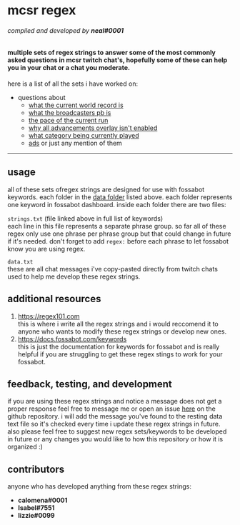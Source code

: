 # mcsr regex
###### compiled and developed by **neal#0001**
#### multiple sets of regex strings to answer some of the most commonly asked questions in mcsr twitch chat's, hopefully some of these can help you in your chat or a chat you moderate.

here is a list of all the sets i have worked on:
+ questions about
	+ [what the current world record is][wr]
	+ [what the broadcasters pb is][pb]
	+ [the pace of the current run][pace]
	+ [why all advancements overlay isn't enabled][aa-overlay]
	+ [what category being currently played][what-category]
	+ [ads][ads] or just any mention of them
---

## usage
all of these sets ofregex strings are designed for use with fossabot keywords. each folder in the [data folder][data] listed above. each folder represents one keyword in fossabot dashboard. inside each folder there are two files:

`strings.txt` (file linked above in full list of keywords)  
each line in this file represents a separate phrase group. so far all of these regex only use one phrase per phrase group but that could change in future if it's needed. don't forget to add `regex:` before each phrase to let fossabot know you are using regex. 

`data.txt`  
these are all chat messages i've copy-pasted directly from twitch chats used to help me develop these regex strings.

## additional resources
1) <https://regex101.com>  
this is where i write all the regex strings and i would reccomend it to anyone who wants to modify these regex strings or develop new ones.
2) <https://docs.fossabot.com/keywords>  
this is just the documentation for keywords for fossabot and is really helpful if you are struggling to get these regex stings to work for your fossabot.

## feedback, testing, and development
if you are using these regex strings and notice a message does not get a proper response feel free to message me or open an issue [here][issues] on the github repository. i will add the message you've found to the resting data text file so it's checked every time i update these regex strings in future. also please feel free to suggest new regex sets/keywords to be developed in future or any changes you would like to how this repository or how it is organized :)

## contributors
anyone who has developed anything from these regex strings:

+ **calomena#0001**
+ **Isabel#7551**
+ **lizzie#0099**

[wr]: https://github.com/nealxm/mcsr-regex/blob/master/data/wr/strings.txt
[pb]: https://github.com/nealxm/mcsr-regex/blob/master/data/pb/strings.txt
[pace]: https://github.com/nealxm/mcsr-regex/blob/master/data/pace/strings.txt
[aa-overlay]: https://github.com/nealxm/mcsr-regex/tree/master/data/aa%20overlay/strings.txt
[what-category]: https://github.com/nealxm/mcsr-regex/blob/master/data/what%20category/strings.txt
[ads]: https://github.com/nealxm/mcsr-regex/blob/master/data/ads/strings.txt
[data]: https://github.com/nealxm/mcsr-regex/tree/master/data
[issues]: https://github.com/nealxm/mcsr-regex/issues